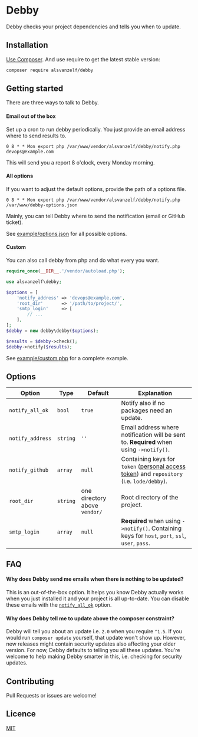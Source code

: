 # Debby

Debby checks your project dependencies and tells you when to update.


## Installation

[Use Composer](http://getcomposer.org/). And use require to get the latest stable version:

``` sh
composer require alsvanzelf/debby
```


## Getting started

There are three ways to talk to Debby.

#### Email out of the box

Set up a cron to run debby periodically.
You just provide an email address where to send results to.

`0 8 * * Mon export php /var/www/vendor/alsvanzelf/debby/notify.php devops@example.com`

This will send you a report 8 o'clock, every Monday morning.

#### All options

If you want to adjust the default options, provide the path of a options file.

`0 8 * * Mon export php /var/www/vendor/alsvanzelf/debby/notify.php /var/www/debby-options.json`

Mainly, you can tell Debby where to send the notification (email or GitHub ticket).

See [example/options.json](/README.md#Options) for all possible options.

#### Custom

You can also call debby from php and do what every you want.

``` php
require_once(__DIR__.'/vendor/autoload.php');

use alsvanzelf\debby;

$options = [
	'notify_address' => 'devops@example.com',
	'root_dir'       => '/path/to/project/',
	'smtp_login'     => [
		// ...
	],
];
$debby = new debby\debby($options);

$results = $debby->check();
$debby->notify($results);
```

See [example/custom.php](/example/custom.php) for a complete example.


## Options

Option | Type | Default | Explanation
------ | ---- | ------- | -----------
`notify_all_ok` | `bool` | `true` | Notify also if no packages need an update.
`notify_address` | `string` | `''` | Email address where notification will be sent to. **Required** when using `->notify()`.
`notify_github` | `array` | `null` | Containing keys for `token` ([personal access token](https://github.com/settings/tokens)) and `repository` (i.e. `lode/debby`).
`root_dir` | `string` | one directory above `vendor/` | Root directory of the project.
`smtp_login` | `array` | `null` | **Required** when using `->notify()`. Containing keys for `host`, `port`, `ssl`, `user`, `pass`.


## FAQ

#### Why does Debby send me emails when there is nothing to be updated?

This is an out-of-the-box option. It helps you know Debby actually works when you just installed it and your project is all up-to-date. You can disable these emails with the [`notify_all_ok`](/README.md#Options) option.

#### Why does Debby tell me to update above the composer constraint?

Debby will tell you about an update i.e. `2.0` when you require `^1.5`. If you would run `composer update` yourself, that update won't show up. However, new releases might contain security updates also affecting your older version. For now, Debby defaults to telling you all these updates.
You're welcome to help making Debby smarter in this, i.e. checking for security updates.


## Contributing

Pull Requests or issues are welcome!


## Licence

[MIT](/LICENSE)

